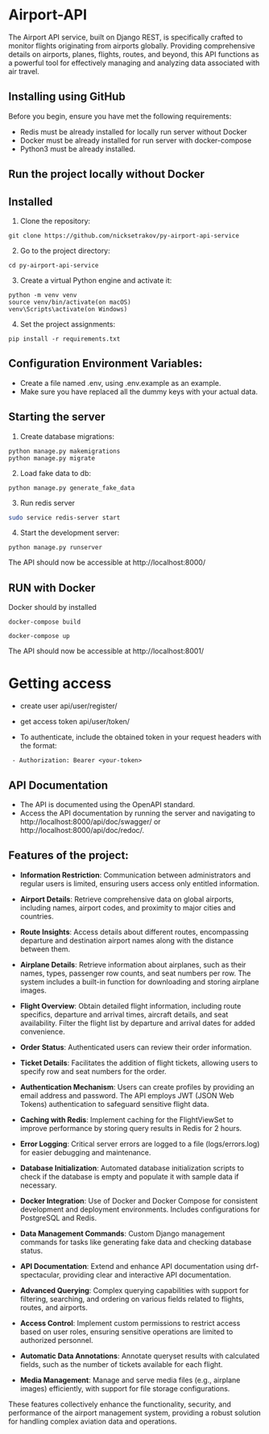 # Airport-API

The Airport API service, built on Django REST, is specifically crafted to 
monitor flights originating from airports globally. Providing comprehensive 
details on airports, planes, flights, routes, and beyond, this API functions 
as a powerful tool for effectively managing and analyzing data associated 
with air travel.


## Installing using GitHub

Before you begin, ensure you have met the following requirements:
 - Redis must be already installed for locally run server without Docker
 - Docker must be already installed for run server with docker-compose
 - Python3 must be already installed. 

## Run the project locally without Docker

## Installed

1. Clone the repository:
```shell
git clone https://github.com/nicksetrakov/py-airport-api-service
```
2. Go to the project directory:
```shell
cd py-airport-api-service
```
3. Create a virtual Python engine and activate it:
```shell
python -m venv venv 
source venv/bin/activate(on macOS)
venv\Scripts\activate(on Windows)
```
4. Set the project assignments:
```shell
pip install -r requirements.txt
```
## Configuration Environment Variables:
  - Create a file named .env, using .env.example as an example.
  - Make sure you have replaced all the dummy keys with your actual data.

## Starting the server
1. Create database migrations:
```shell
python manage.py makemigrations
python manage.py migrate
```

2. Load fake data to db:
```shell
python manage.py generate_fake_data
```

3.  Run redis server 
```bash
sudo service redis-server start
```

4. Start the development server:
```shell
python manage.py runserver
```

The API should now be accessible at http://localhost:8000/

## RUN with Docker

Docker should bу installed

```shell
docker-compose build
```
```shell
docker-compose up
```
The API should now be accessible at http://localhost:8001/

# Getting access
 - create user api/user/register/
 - get access token api/user/token/

 - To authenticate, include the obtained token in your request headers with the format:
```shell
 - Authorization: Bearer <your-token>
```

## API Documentation

- The API is documented using the OpenAPI standard.
- Access the API documentation by running the server and navigating to http://localhost:8000/api/doc/swagger/
  or http://localhost:8000/api/doc/redoc/.

## Features of the project:

- **Information Restriction**:
Communication between administrators and regular users is limited, ensuring users access only entitled information.

- **Airport Details**:
Retrieve comprehensive data on global airports, including names, airport codes, and proximity to major cities and countries.

- **Route Insights**:
Access details about different routes, encompassing departure and destination airport names along with the distance between them.

- **Airplane Details**:
Retrieve information about airplanes, such as their names, types, passenger row counts, and seat numbers per row.
The system includes a built-in function for downloading and storing airplane images.

- **Flight Overview**:
Obtain detailed flight information, including route specifics, departure and arrival times, aircraft details, and seat availability.
Filter the flight list by departure and arrival dates for added convenience.

- **Order Status**:
Authenticated users can review their order information.

- **Ticket Details**:
Facilitates the addition of flight tickets, allowing users to specify row and seat numbers for the order.

- **Authentication Mechanism**:
Users can create profiles by providing an email address and password.
The API employs JWT (JSON Web Tokens) authentication to safeguard sensitive flight data.

- **Caching with Redis**:
Implement caching for the FlightViewSet to improve performance by storing query results in Redis for 2 hours.

- **Error Logging**:
Critical server errors are logged to a file (logs/errors.log) for easier debugging and maintenance.

- **Database Initialization**:
Automated database initialization scripts to check if the database is empty and populate it with sample data if necessary.

- **Docker Integration**:
Use of Docker and Docker Compose for consistent development and deployment environments. Includes configurations for PostgreSQL and Redis.

- **Data Management Commands**:
Custom Django management commands for tasks like generating fake data and checking database status.

- **API Documentation**:
Extend and enhance API documentation using drf-spectacular, providing clear and interactive API documentation.

- **Advanced Querying**:
Complex querying capabilities with support for filtering, searching, and ordering on various fields related to flights, routes, and airports.

- **Access Control**:
Implement custom permissions to restrict access based on user roles, ensuring sensitive operations are limited to authorized personnel.

- **Automatic Data Annotations**:
Annotate queryset results with calculated fields, such as the number of tickets available for each flight.

- **Media Management**:
Manage and serve media files (e.g., airplane images) efficiently, with support for file storage configurations.

These features collectively enhance the functionality, security, and performance of the airport management system, providing a robust solution for handling complex aviation data and operations.